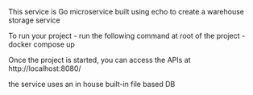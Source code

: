 This service is Go microservice built using echo to create a warehouse storage service

To run your project - run the following command at root of the project - docker compose up

Once the project is started, you can access the APIs at http://localhost:8080/

the service uses an in house built-in file based DB